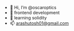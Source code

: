 - 👋 Hi, I’m @oscaroptics
- 👀 frontend development
- 🌱 learning solidity
- 📫 arashutosh01@gmail.com

<!---
oscaroptics/oscaroptics is a ✨ special ✨ repository because its `README.md` (this file) appears on your GitHub profile.
You can click the Preview link to take a look at your changes.
--->

